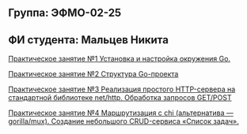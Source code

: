 ## Группа: ЭФМО-02-25

## ФИ студента: Мальцев Никита

[Практическое занятие №1
Установка и настройка окружения Go.](./001-practice)

[Практическое занятие №2 Структура Go-проекта](./002-practice)

[Практическое занятие №3 Реализация простого HTTP-сервера на стандартной библиотеке net/http. Обработка запросов GET/POST](./003-practice)

[Практическое занятие №4 Маршрутизация с chi (альтернатива — gorilla/mux). Создание небольшого CRUD-сервиса «Список задач».](./004-practice)

